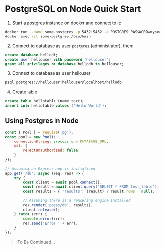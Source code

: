 # PostgreSQL on Node Quick Start

1. Start a postgres instance on docker and connect to it:

```sh
docker run --name some-postgres -p 5432:5432 -e POSTGRES_PASSWORD=mysecretpassword -d postgres
docker exec -it some-postgres /bin/bash
```

2. Connect to database as user `postgres` (administrator), then:

```sql
create database hellodb;
create user hellouser with password 'hellouser';
grant all privileges on database hellodb to hellouser;
```

3. Connect to database as user hellouser

```sh
psql postgres://hellouser:hellouser@localhost/hellodb
```

4. Create table

```sql
create table hellotable (name text);
insert into hellotable values ('Hello World');
```

## Using Postgres in Node

```javascript
const { Pool } = require('pg');
const pool = new Pool({
    connectionString: process.env.DATABASE_URL,
    ssl: {
        rejectUnauthorized: false,
    }
});

// Assuming an Express app is initialized
app.get('/db', async (req, res) => {
    try {
        const client = await pool.connect();
        const result = await client.query('SELECT * FROM test_table');
        const results = { 'results': (result) ? result.rows : null};

        // Assuming there is a rendering engine installed
        res.render('pages/db', results);
        client.release();
    } catch (err) {
        console.error(err);
        res.send('Error ' + err);
    }
});
```

> To Be Continued...